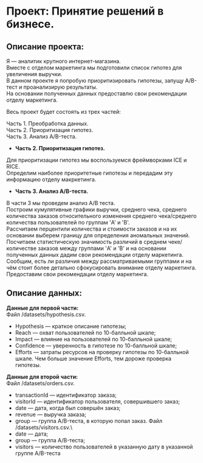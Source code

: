 # Проект: Принятие решений в бизнесе.


## Описание проекта:

Я — аналитик крупного интернет-магазина.\
Вместе с отделом маркетинга мы подготовили список гипотез для увеличения выручки.\
В данном проекте я попробую приоритизировать гипотезы, запущу A/B-тест и проанализирую результаты.\
На основании полученных данных предоставлю свои рекомендации отделу маркетинга.

Весь проект будет состоять из трех частей:

Часть 1. Преобработка данных.\
Часть 2. Приоритизация гипотез.\
Часть 3. Анализ A/B-теста.


- **Часть 2. Приоритизация гипотез.**

Для приоритизации гипотез мы воспользуемся фреймворками ICE и RICE.\
Определим наиболее приоритетные гипотезы и передадим эту информацию отделу макркетинга.


- **Часть 3. Анализ A/B-теста.**

В части 3 мы проведем анализ A/B теста.\
Построим кумулятивные графики выручки, среднего чека, среднего количества заказов относительного изменения среднего чека/среднего количества пользователей по группам 'A' и 'B'.\
Рассчитаем перцентили количества и стоимости заказов и на их основании выберем границу для определения аномальных значений.\
Посчитаем статистическую значимость различий в среднем чеке/количестве заказов между группами 'A' и 'B' и на основании полученных данных дадим свои рекомендации отделу маркетинга.\
Сообщим, есть ли различия между рассматриваемыми группами и на чём стоит более детально сфокусировать внимание отделу маркетинга.\
Предоставим свои рекомендации отделу маркетинга.


## Описание данных:

**Данные для первой части:**\
Файл /datasets/hypothesis.csv.
- Hypothesis — краткое описание гипотезы;
- Reach — охват пользователей по 10-балльной шкале;
- Impact — влияние на пользователей по 10-балльной шкале;
- Confidence — уверенность в гипотезе по 10-балльной шкале;
- Efforts — затраты ресурсов на проверку гипотезы по 10-балльной шкале. Чем больше значение Efforts, тем дороже проверка гипотезы.

**Данные для второй части:**\
Файл /datasets/orders.csv.
- transactionId — идентификатор заказа;
- visitorId — идентификатор пользователя, совершившего заказ;
- date — дата, когда был совершён заказ;
- revenue — выручка заказа;
- group — группа A/B-теста, в которую попал заказ.
Файл /datasets/visitors.csv.\
- date — дата;
- group — группа A/B-теста;
- visitors — количество пользователей в указанную дату в указанной группе A/B-теста
